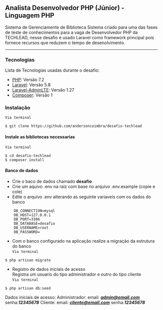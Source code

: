 ##  Analista Desenvolvedor PHP (Júnior) - Linguagem PHP
Sistema de Gerenciamente de Biblioteca
Sistema criado para  uma das fases de teste de conhecimentos para a vaga de Desenvolvedor PHP da TECHLEAD, nesse desafio é usado Laravel como framework principal pois fornece recursos que reduzem o tempo de desenolvimento.
***

### Tecnologias
Lista de Tecnologias usadas durante o desafio:
* [PHP](https://php.com/): Versão 7.2
* [Laravel](https://laravel.com/): Versão 5.8
* [Laravel-AdminLTE](https://adminlte.io/): Versão 1.27
* [Composer](composer.io): Versão 1

### Instalação 
```Via terminal```
```
$ git clone https://github.com/andersoncoimbra/desafio-techlead
```

#### Instale as bibliotecas necessarias 
```Via terminal```
```
$ cd desafio-techlead
$ composer install 
```

#### Banco de dados 

* Crie o baco de dados chamado **desafio**
* Crie um aquivo .env na raiz com base no arquivo .env.example (copie e cole)
* Edite o arquivo .env alterando as seguinte variaveis com os dados do banco

````TXT
    DB_CONNECTION=mysql
    DB_HOST=127.0.0.1
    DB_PORT=3306
    DB_DATABASE=desafio
    DB_USERNAME=root
    DB_PASSWORD=
````
* Com o banco configurado na aplicação realize a migração da estrutura do banco <br>
```Via terminal```
```
$ php artisan migrate
```
* Registro de dados iniciais de acesso<br>
Registra um usuario do tipo administrador e outro do tipo cliente<br> 
```Via terminal```
```
$ php artisan db:seed
```

Dados iniciais de acesso: 
Administrador: email: ***admin@email.com*** senha:***12345678***
Cliente: email: ***cliente@email.com*** senha:***12345678***



